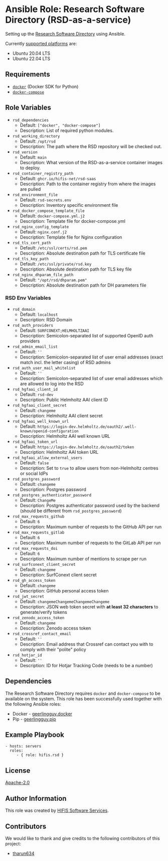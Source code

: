 <!--
SPDX-FileCopyrightText: 2022 Helmholtz Centre for Environmental Research (UFZ)
SPDX-FileCopyrightText: 2022 Helmholtz-Zentrum Dresden-Rossendorf (HZDR)

SPDX-License-Identifier: Apache-2.0
-->

# Ansible Role: Research Software Directory (RSD-as-a-service)

Setting up the [Research Software Directory](https://github.com/research-software-directory/RSD-as-a-service)
using Ansible.

Currently [supported platforms](meta/main.yml) are:
* Ubuntu 20.04 LTS
* Ubuntu 22.04 LTS

## Requirements

* [`docker`](https://pypi.org/project/docker/) (Docker SDK for Python)
* [`docker-compose`](https://pypi.org/project/docker-compose/)

## Role Variables

- `rsd_dependencies`
  - Default: `["docker", "docker-compose"]`
  - Description: List of required python modules.
- `rsd_working_directory`
  - Default: `/opt/rsd`
  - Description: The path where the RSD repository will be checked out.
- `rsd_version`
  - Default: `main`
  - Description: What version of the RSD-as-a-service container images to deploy.
- `rsd_container_registry_path`
  - Default: `ghcr.io/hifis-net/rsd-saas`
  - Description: Path to the container registry from where the images are pulled
- `rsd_environment_file`
  - Default: `rsd-secrets.env`
  - Description: Inventory specific environment file
- `rsd_docker_compose_template_file`
  - Default: `docker-compose.yml.j2`
  - Description: Template file for docker-compose.yml
- `rsd_nginx_config_template`
  - Default: `nginx.conf.j2`
  - Description: Template file for Nginx configuration
- `rsd_tls_cert_path`
  - Default: `/etc/ssl/certs/rsd.pem`
  - Description: Absolute destination path for TLS certificate file
- `rsd_tls_key_path`
  - Default: `/etc/ssl/private/rsd.key`
  - Description: Absolute destination path for TLS key file
- `rsd_nginx_dhparam_file_path`
  - Default: `"/opt/rsd/dhparam.pem"`
  - Description: Absolute destination path for DH parameters file

### RSD Env Variables
- `rsd_domain`
  - Default: `localhost`
  - Description: RSD Domain
- `rsd_auth_providers`
  - Default: `SURFCONEXT;HELMHOLTZAAI`
  - Description: Semicolon-separated list of supported OpenID auth providers
- `rsd_admin_email_list`
  - Default: `''`
  - Description: Semicolon-separated list of user email addresses (exact match incl. the letter casing) of RSD admins
- `rsd_auth_user_mail_whitelist`
  - Default: `''`
  - Description: Semicolon-separated list of user email addresses which are allowed to log into the RSD
- `rsd_hgfaai_client_id`
  - Default: `rsd-dev`
  - Description: Public Helmholtz AAI client ID
- `rsd_hgfaai_client_secret`
  - Default: `changeme`
  - Description: Helmholtz AAI client secret
- `rsd_hgfaai_well_known_url`
  - Default: `https://login-dev.helmholtz.de/oauth2/.well-known/openid-configuration`
  - Description: Helmholtz AAI well known URL
- `rsd_hgfaai_token_url`
  - Default: `https://login-dev.helmholtz.de/oauth2/token`
  - Description: Helmholtz AAI token URL
- `rsd_hgfaai_allow_external_users`
  - Default: `false`
  - Description: Set to `true` to allow users from non-Helmholtz centres or social IdPs
- `rsd_postgres_password`
  - Default: `changeme`
  - Description: Postgres password
- `rsd_postgres_authenticator_password`
  - Default: `ChangeMe`
  - Description: Postgres authenticator password used by the backend (should be different from `rsd_postgres_password`)
- `rsd_max_requests_github`
  - Default: `6`
  - Description: Maximum number of requests to the GitHub API per run
- `rsd_max_requests_gitlab`
  - Default: `6`
  - Description: Maximum number of requests to the GitLab API per run
- `rsd_max_requests_doi`
  - Default: `6`
  - Description: Maximum number of mentions to scrape per run
- `rsd_surfconext_client_secret`
  - Default: `changeme`
  - Description: SurfConext client secret
- `rsd_gh_access_token`
  - Default: `changeme`
  - Description: GitHub personal access token
- `rsd_jwt_secret`
  - Default: `changemeChangemeChangemeChangeme`
  - Description: JSON web token secret with **at least 32 characters** to generate/verify tokens
- `rsd_zenodo_access_token`
  - Default: `changeme`
  - Description: Zenodo access token
- `rsd_crossref_contact_email`
  - Default: `''`
  - Description: Email address that Crossref can contact you with to comply with their "polite" policy
- `rsd_hotjar_id`
  - Default: `''`
  - Description: ID for Hotjar Tracking Code (needs to be a number)

## Dependencies

The Research Software Directory requires `docker` and `docker-compose` to be
available on the system. This role has been successfully used together with the
following Ansible roles:
* Docker - [geerlingguy.docker](https://galaxy.ansible.com/geerlingguy/docker)
* Pip - [geerlingguy.pip](https://galaxy.ansible.com/geerlingguy/pip)

## Example Playbook

```ỳaml
- hosts: servers
  roles:
     - { role: hifis.rsd }
```

## License

[Apache-2.0](LICENSES/Apache-2.0.txt)

## Author Information

This role was created by [HIFIS Software Services](https://www.hifis.net/).

## Contributors

We would like to thank and give credits to the following contributors of this
project:

* [tharun634](https://github.com/tharun634) 
